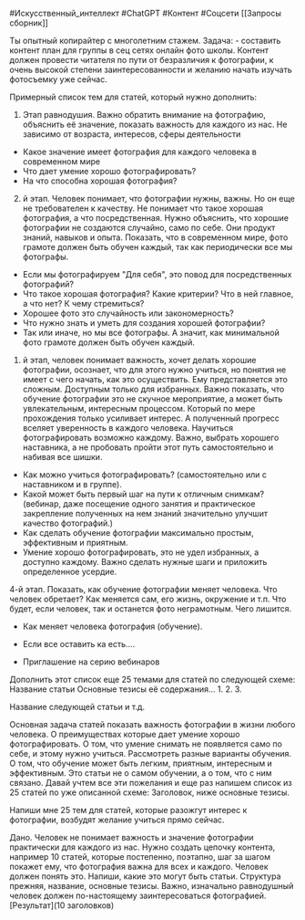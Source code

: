 #Искусственный_интеллект #ChatGPT #Контент #Соцсети 
[[Запросы сборник]]

Ты опытный копирайтер с многолетним стажем.
Задача: - составить контент план для группы в сец сетях  онлайн фото школы.
Контент должен провести читателя по пути от безразличия к фотографии, к очень высокой степени заинтересованности и желанию начать изучать фотосъемку уже сейчас.

Примерный список тем для статей, который нужно дополнить:
1. Этап равнодушия. 
Важно обратить внимание на фотографию, объяснить её значение, показать важность для каждого из нас. Не зависимо от возраста, интересов, сферы деятельности

- Какое значение имеет фотография для каждого человека в современном мире 
- Что дает умение хорошо фотографировать?
- На что способна хорошая фотография?

2. й этап. Человек понимает, что фотографии нужны, важны. Но он еще не требователен к качеству. Не понимает что такое хорошая фотография, а что посредственная. Нужно объяснить, что хорошие фотографии не создаются случайно, само по себе. Они продукт знаний, навыков и опыта. Показать, что в современном мире, фото грамоте должен быть обучен каждый, так как периодически все мы фотографы.
- Если мы фотографируем "Для себя", это повод для посредственных фотографий?
- Что такое хорошая фотография? Какие критерии? Что в ней главное, а что нет? К чему стремиться?
- Хорошее фото это случайность или закономерность?
- Что нужно знать и уметь для создания хорошей фотографии?
- Так или иначе, но мы все фотографы. А значит, как минимальной фото грамоте должен быть обучен каждый.

1. й этап, человек понимает важность, хочет делать хорошие фотографии, осознает, что для этого нужно учиться, но понятия не имеет с чего начать, как это осуществить. Ему представляется это сложным. Доступным только для избранных. Важно показать, что обучение фотографии это не скучное мероприятие, а может быть увлекательным, интересным процессом. Который по мере прохождения только усиливает интерес. А полученный прогресс вселяет уверенность в каждого человека. Научиться фотографировать возможно каждому. Важно, выбрать хорошего наставника, а не пробовать пройти этот путь самостоятельно и набивая все шишки.
- Как можно учиться фотографировать? (самостоятельно или с наставником и в группе).
- Какой может быть первый шаг на пути к отличным снимкам? (вебинар, даже посещение одного занятия и практическое закрепление полученных на нем знаний значительно улучшит качество фотографий.)
- Как сделать обучение фотографии максимально простым, эффективным и приятным.
- Умение хорошо фотографировать, это не удел избранных, а доступно каждому. Важно сделать нужные шаги и приложить определенное усердие.

4-й этап. Показать, как обучение фотографии меняет человека. Что человек обретает? Как меняется сам, его жизнь, окружение и т.п. Что будет, если человек, так и останется фото неграмотным. Чего лишится.
- Как меняет человека фотография (обучение).
- Если все оставить ка есть....

- Приглашение на серию вебинаров

Дополнить этот список еще 25 темами для статей по следующей схеме:
Название статьи
Основные тезисы её содержания...
1.
2.
3.

Название следующей статьи и т.д.

Основная задача статей показать важность фотографии в жизни любого человека. О преимуществах которые дает умение хорошо фотографировать. О том, что умение снимать не появляется само по себе, и этому нужно учиться. Рассмотреть разные варианты обучения. О том, что обучение может быть легким, приятным, интересным и эффективным. Это статьи не о самом обучении, а о том, что с ним связано. Давай учтем все эти пожелания и еще раз напишем список из 25 статей по уже описанной схеме: Заголовок, ниже основные тезисы.

Напиши мне 25 тем для статей, которые разожгут интерес к фотографии, возбудят желание учиться прямо сейчас.

Дано. Человек не понимает важность и значение фотографии практически для каждого из нас. Нужно создать цепочку контента, например 10 статей, которые постепенно, поэтапно, шаг за шагом покажет ему, что фотография важна для всех и каждого. Человек должен понять это. 
Напиши, какие это могут быть статьи. Структура прежняя, название, основные тезисы.
Важно, изначально равнодушный человек должен по-настоящему заинтересоваться фотографией.
[Результат](10 заголовков)
